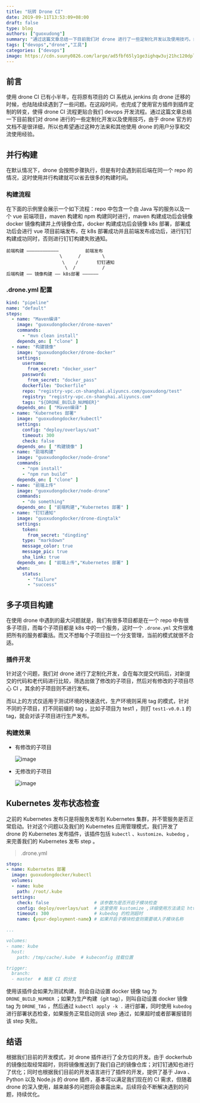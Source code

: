 ```yaml
---
title: "玩转 Drone CI"
date: 2019-09-11T13:53:09+08:00
draft: false
type: blog
authors: ["guoxudong"]
summary: "通过这篇文章总结一下目前我们对 drone 进行了一些定制化开发以及使用技巧，由于 drone 官方的文档不是很详细，所以也希望通过这种方法来和其他使用 drone 的用户分享和交流使用经验。"
tags: ["devops","drone","工具"]
categories: ["devops"]
image: https://cdn.suuny0826.com/large/ad5fbf65ly1ge3ighqw3uj21hc120dpl.jpg
---
```


## 前言

使用 drone CI 已有小半年，在将原有项目的 CI 系统从 jenkins 向 drone 迁移的时候，也陆陆续续遇到了一些问题。在这段时间，也完成了使用官方插件到插件定制的转变，使得 drone CI 流程更贴合我们 devops 开发流程。通过这篇文章总结一下目前我们对 drone 进行的一些定制化开发以及使用技巧，由于 drone 官方的文档不是很详细，所以也希望通过这种方法来和其他使用 drone 的用户分享和交流使用经验。

## 并行构建

在默认情况下，drone 会按照步骤执行，但是有时会遇到前后端在同一个 repo 的情况，这时使用并行构建就可以省去很多的构建时间。

### 构建流程

在下面的示例里会展示一个如下流程：repo 中包含一个由 Java 写的服务以及一个 vue 前端项目，maven 构建和 npm 构建同时进行，maven 构建成功后会镜像 docker 镜像构建并上传镜像仓库，docker 构建成功后会镜像 k8s 部署，部署成功后会进行 vue 项目前端发布，在 k8s 部署成功并且前端发布成功后，进行钉钉构建成功同时，否则进行钉钉构建失败通知。

```text
前端构建 ————————————          前端发布
                    \      /        \
                     \    /       钉钉通知
                      \  /          /
后端构建 —— 镜像构建 —— k8s部署 ——————

```
### .drone.yml 配置

```yaml
kind: "pipeline"
name: "default"
steps:
  - name: "Maven编译"
    image: "guoxudongdocker/drone-maven"
    commands:
      - "mvn clean install"
    depends_on: [ "clone" ]
  - name: "构建镜像"
    image: "guoxudongdocker/drone-docker"
    settings:
      username:
        from_secret: "docker_user"
      password:
        from_secret: "docker_pass"
      dockerfile: "Dockerfile"
      repo: "registry-vpc.cn-shanghai.aliyuncs.com/guoxudong/test"
      registry: "registry-vpc.cn-shanghai.aliyuncs.com"
      tags: "${DRONE_BUILD_NUMBER}"
    depends_on: [ "Maven编译" ]
  - name: "Kubernetes 部署"
    image: "guoxudongdocker/kubectl"
    settings:
      config: "deploy/overlays/uat"
      timeout: 300
      check: false
    depends_on: [ "构建镜像" ]
  - name: "前端构建"
    image: "guoxudongdocker/node-drone"
    commands:
      - "npm install"
      - "npm run build"
    depends_on: [ "clone" ]
  - name: "前端上传"
    image: "guoxudongdocker/node-drone"
    commands:
      - "do something"
    depends_on: [ "前端构建","Kubernetes 部署" ]
  - name: "钉钉通知"
    image: "guoxudongdocker/drone-dingtalk"
    settings:
      token:
        from_secret: "dingding"
      type: "markdown"
      message_color: true
      message_pic: true
      sha_link: true
    depends_on: [ "前端上传","Kubernetes 部署" ]
    when:
      status:
        - "failure"
        - "success"
```

## 多子项目构建

在使用 drone 中遇到的最大问题就是，我们有很多项目都是在一个 repo 中有很多子项目，而每个子项目都是 k8s 中的一个服务，这时一个 `.drone.yml` 文件很难把所有的服务都囊括。而又不想每个子项目拉一个分支管理，当前的模式就很不合适。

### 插件开发

针对这个问题，我们对 drone 进行了定制化开发，会在每次提交代码后，对新提交的代码和老代码进行比较，筛选出做了修改的子项目，然后对有修改的子项目尽心 CI ，其余的子项目则不进行发布。

而以上的方式仅适用于测试环境的快速迭代，生产环境则采用 tag 的模式，针对不同的子项目，打不同前缀的 tag ，比如子项目为 test1 ，则打 `test1-v0.0.1` 的 tag，就会对该子项目进行生产发布。

### 构建效果

- 有修改的子项目

    ![image](https://cdn.suuny0826.com/large/ad5fbf65gy1gkr5icm3onj21o016e4ij.jpg)

- 无修改的子项目

    ![image](https://cdn.suuny0826.com/large/ad5fbf65gy1gkr5j5olenj21o014inf9.jpg)


## Kubernetes 发布状态检查

之前的 Kubernetes 发布只是将服务发布到 Kubernetes 集群，并不管服务是否正常启动。针对这个问题以及我们的 Kubernetes 应用管理模式，我们开发了 drone 的 Kubernetes 发布插件，该插件包括 `kubectl` 、`kustomize`、`kubedog` ，来完善我们的 Kubernetes 发布 step 。

> .drone.yml

```yaml
steps:
- name: Kubernetes 部署
  image: guoxudongdocker/kubectl
  volumes:
  - name: kube
    path: /root/.kube
  settings:
    check: false                 # 该参数为是否开启子模块检查
    config: deploy/overlays/uat  # 这里使用 kustomize ,详细使用方法请见 https://github.com/kubernetes-sigs/kustomize
    timeout: 300                 # kubedog 的检测超时
    name: {your-deployment-name} # 如果开启子模块检查则需要填入子模块名称

...

volumes:
- name: kube
  host:
    path: /tmp/cache/.kube  # kubeconfig 挂载位置

trigger:
  branch:
  - master  # 触发 CI 的分支
```

使用该插件会如果为测试构建，则会自动设置 docker 镜像 tag 为 `DRONE_BUILD_NUMBER` ；如果为生产构建（git tag），则叫自动设置 docker 镜像 tag 为 `DRONE_TAG` ，然后通过 `kubectl apply -k .` 进行部署，同时使用 `kubedog` 进行部署状态检查，如果服务正常启动则该 step 通过，如果超时或者部署报错则该 step 失败。

## 结语

根据我们目前的开发模式，对 drone 插件进行了全方位的开发。由于 dockerhub 的镜像拉取经常超时，则将镜像推送到了我们自己的镜像仓库；对钉钉通知也进行了优化；同时也根据我们目前的开发语言进行了插件的开发，提供了基于 Java 、Python 以及 Node.js 的 drone 插件，基本可以满足我们现在的 CI 需求，但随着 drone 的深入使用，越来越多的问题将会暴露出来。后续将会不断解决遇到的问题，持续优化。
